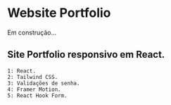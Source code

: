 # Website Portfolio

Em construção...

## Site Portfolio responsivo em React.

```
1: React.
2: Tailwind CSS.
3: Validações de senha.
4: Framer Motion.
5: React Hook Form.
```
